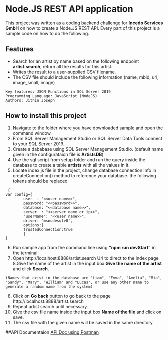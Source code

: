 # Node.JS REST API application 

This project was written as a coding backend challenge for **Incedo Services GmbH** on how to create a Node.JS REST API. Every part of this project is a sample code on how to do the following.

## Features
* Search for an artist by name based on the following endpoint **artist.search**, return all the
results for this artist.
* Writes the result to a user-supplied CSV filename.
* The CSV file should include the following information (name, mbid, url, image_small,
image)

```Applies to: SQL Server 2019 (or higher)
Key features: JSON Functions in SQL Server 2019 
Programming Language: JavaScript (NodeJS)
Authors: Jithin Joseph
```

## How to install this project 

1. Navigate to the folder where you have downloaded sample and open the command window.
2. From SQL Server Management Studio or SQL Server Data Tools connect to your SQL Server 2019.
3. Create a dababase using SQL Server Management Studio. (default name given in the configurataion file is **ArtistsDB**)
4. Use the sql script from setup folder and run the query inside the database to create a table **artists** with all the values in it.
5. Locate index.js file in the project, change database connection info in createConnection() method to reference your database. the following tokens should be replaced
```
 {
var config={
        user  : "<<user name>>",
        password: "<<password>>",
        database: "<<database name>>",
        server  : "<<server name or ip>>",
        "userName": "<<user name>>",
        driver: 'msnodesqlv8',
        options:{
        trustedConnection:true
        }
}
```
6. Run sample app from the command line using **"npm run devStart"** in the terminal
7. Open http://localhost:8888/artist.search Url to direct to the index page 
8.Give the name of the artist in the input box **Give the name of the artist** and click **Search**.
```
(Names that exist in the database are "Liam", "Emma", "Amelia", "Mia", "Sandy", "Mary", "WIlliam" and "Lucas", or use any other name to generate a random name from the system)
```
8. Click on **Go back** button to go back to the page http://localhost:8888/artist.search
9. Repeat artist search until necessary.
10. Give the csv file name inside the input box **Name of the file** and click on save. 
11. The csv file with the given name will be saved in the same directory. 

##API Documentaion 
[API Doc using Postman](https://documenter.getpostman.com/view/19024485/2s83zgsjBe#2b070ac6-b20e-47a6-bfc0-76243b4620d9)




